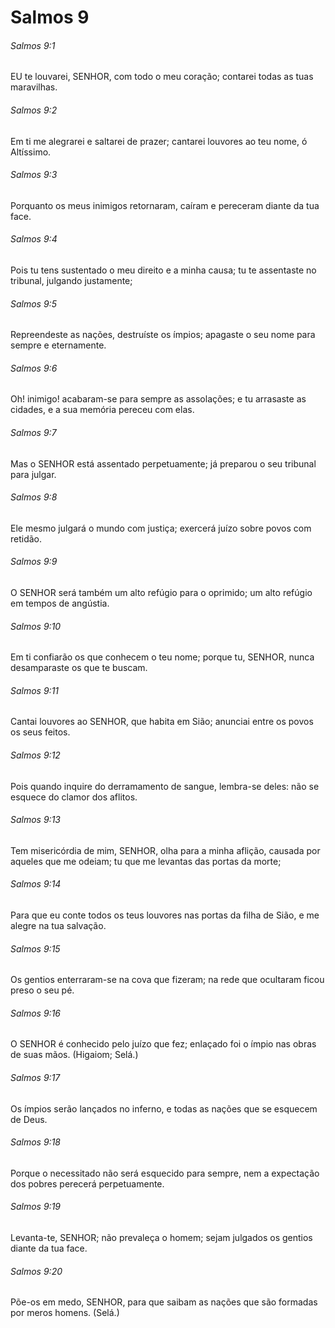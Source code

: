 # Salmos 9

###### Salmos 9:1

EU te louvarei, SENHOR, com todo o meu coração; contarei todas as tuas maravilhas.

###### Salmos 9:2

Em ti me alegrarei e saltarei de prazer; cantarei louvores ao teu nome, ó Altíssimo.

###### Salmos 9:3

Porquanto os meus inimigos retornaram, caíram e pereceram diante da tua face.

###### Salmos 9:4

Pois tu tens sustentado o meu direito e a minha causa; tu te assentaste no tribunal, julgando justamente;

###### Salmos 9:5

Repreendeste as nações, destruíste os ímpios; apagaste o seu nome para sempre e eternamente.

###### Salmos 9:6

Oh! inimigo! acabaram-se para sempre as assolações; e tu arrasaste as cidades, e a sua memória pereceu com elas.

###### Salmos 9:7

Mas o SENHOR está assentado perpetuamente; já preparou o seu tribunal para julgar.

###### Salmos 9:8

Ele mesmo julgará o mundo com justiça; exercerá juízo sobre povos com retidão.

###### Salmos 9:9

O SENHOR será também um alto refúgio para o oprimido; um alto refúgio em tempos de angústia.

###### Salmos 9:10

Em ti confiarão os que conhecem o teu nome; porque tu, SENHOR, nunca desamparaste os que te buscam.

###### Salmos 9:11

Cantai louvores ao SENHOR, que habita em Sião; anunciai entre os povos os seus feitos.

###### Salmos 9:12

Pois quando inquire do derramamento de sangue, lembra-se deles: não se esquece do clamor dos aflitos.

###### Salmos 9:13

Tem misericórdia de mim, SENHOR, olha para a minha aflição, causada por aqueles que me odeiam; tu que me levantas das portas da morte;

###### Salmos 9:14

Para que eu conte todos os teus louvores nas portas da filha de Sião, e me alegre na tua salvação.

###### Salmos 9:15

Os gentios enterraram-se na cova que fizeram; na rede que ocultaram ficou preso o seu pé.

###### Salmos 9:16

O SENHOR é conhecido pelo juízo que fez; enlaçado foi o ímpio nas obras de suas mãos. (Higaiom; Selá.)

###### Salmos 9:17

Os ímpios serão lançados no inferno, e todas as nações que se esquecem de Deus.

###### Salmos 9:18

Porque o necessitado não será esquecido para sempre, nem a expectação dos pobres perecerá perpetuamente.

###### Salmos 9:19

Levanta-te, SENHOR; não prevaleça o homem; sejam julgados os gentios diante da tua face.

###### Salmos 9:20

Põe-os em medo, SENHOR, para que saibam as nações que são formadas por meros homens. (Selá.)

